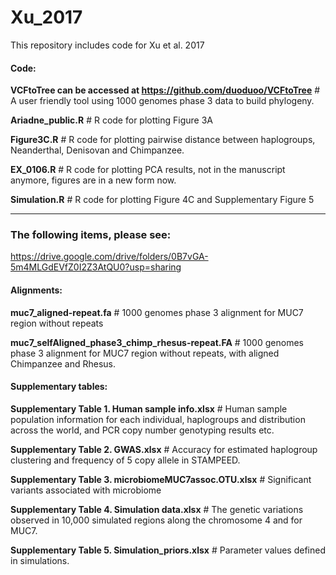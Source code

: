# Xu_2017

This repository includes code for Xu et al. 2017

#### Code:
**VCFtoTree can be accessed at https://github.com/duoduoo/VCFtoTree**   # A user friendly tool using 1000 genomes phase 3 data to build phylogeny.

**Ariadne_public.R**   # R code for plotting Figure 3A

**Figure3C.R**   # R code for plotting pairwise distance between haplogroups, Neanderthal, Denisovan and Chimpanzee.

**EX_0106.R**   # R code for plotting PCA results, not in the manuscript anymore, figures are in a new form now.

**Simulation.R** # R code for plotting Figure 4C and Supplementary Figure 5

****




### The following items, please see:
https://drive.google.com/drive/folders/0B7vGA-5m4MLGdEVfZ0I2Z3AtQU0?usp=sharing

#### Alignments:
**muc7_aligned-repeat.fa**  # 1000 genomes phase 3 alignment for MUC7 region without repeats

**muc7_selfAligned_phase3_chimp_rhesus-repeat.FA**   # 1000 genomes phase 3 alignment for MUC7 region without repeats, with aligned Chimpanzee and Rhesus.

#### Supplementary tables:
**Supplementary Table 1. Human sample info.xlsx**  # Human sample population information for each individual, haplogroups and distribution across the world, and PCR copy number genotyping results etc.

**Supplementary Table 2. GWAS.xlsx**   # Accuracy for estimated haplogroup clustering and frequency of 5 copy allele in STAMPEED.

**Supplementary Table 3. microbiomeMUC7assoc.OTU.xlsx**   # Significant variants associated with microbiome

**Supplementary Table 4. Simulation data.xlsx**  # The genetic variations observed in 10,000 simulated regions along the chromosome 4 and for MUC7.

**Supplementary Table 5. Simulation_priors.xlsx**   # Parameter values defined in simulations.
